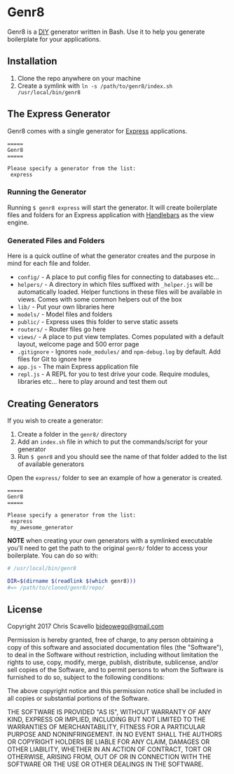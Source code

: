 Genr8
=====


Genr8 is a [DIY](https://en.wikipedia.org/wiki/Do_it_yourself) generator written in Bash. Use it to help you generate boilerplate for your applications.


## Installation

1. Clone the repo anywhere on your machine
1. Create a symlink with `ln -s /path/to/genr8/index.sh /usr/local/bin/genr8`


## The Express Generator

Genr8 comes with a single generator for [Express](https://expressjs.com) applications.

```
=====
Genr8
=====

Please specify a generator from the list:
 express
```


### Running the Generator

Running `$ genr8 express` will start the generator. It will create boilerplate files and folders for an Express application with [Handlebars](http://handlebarsjs.com) as the view engine.


### Generated Files and Folders

Here is a quick outline of what the generator creates and the purpose in mind for each file and folder.

* `config/` - A place to put config files for connecting to databases etc...
* `helpers/` - A directory in which files suffixed with `_helper.js` will be automatically loaded. Helper functions in these files will be available in views. Comes with some common helpers out of the box
* `lib/` - Put your own libraries here
* `models/` - Model files and folders
* `public/` - Express uses this folder to serve static assets
* `routers/` - Router files go here
* `views/` - A place to put view templates. Comes populated with a default layout, welcome page and 500 error page
* `.gitignore` - Ignores `node_modules/` and `npm-debug.log` by default. Add files for Git to ignore here
* `app.js` - The main Express application file
* `repl.js` - A REPL for you to test drive your code. Require modules, libraries etc... here to play around and test them out


## Creating Generators

If you wish to create a generator:

1. Create a folder in the `genr8/` directory
1. Add an `index.sh` file in which to put the commands/script for your generator
1. Run `$ genr8` and you should see the name of that folder added to the list of available generators

Open the `express/` folder to see an example of how a generator is created.

```
=====
Genr8
=====

Please specify a generator from the list:
 express
 my_awesome_generator
```

**NOTE** when creating your own generators with a symlinked executable you'll need to get the path to the original `genr8/` folder to access your boilerplate. You can do so with:

```bash
# /usr/local/bin/genr8

DIR=$(dirname $(readlink $(which genr8)))
#=> /path/to/cloned/genr8/repo/
```


## License

Copyright 2017 Chris Scavello <bideowego@gmail.com>

Permission is hereby granted, free of charge, to any person obtaining a copy of this software and associated documentation files (the "Software"), to deal in the Software without restriction, including without limitation the rights to use, copy, modify, merge, publish, distribute, sublicense, and/or sell copies of the Software, and to permit persons to whom the Software is furnished to do so, subject to the following conditions:

The above copyright notice and this permission notice shall be included in all copies or substantial portions of the Software.

THE SOFTWARE IS PROVIDED "AS IS", WITHOUT WARRANTY OF ANY KIND, EXPRESS OR IMPLIED, INCLUDING BUT NOT LIMITED TO THE WARRANTIES OF MERCHANTABILITY, FITNESS FOR A PARTICULAR PURPOSE AND NONINFRINGEMENT. IN NO EVENT SHALL THE AUTHORS OR COPYRIGHT HOLDERS BE LIABLE FOR ANY CLAIM, DAMAGES OR OTHER LIABILITY, WHETHER IN AN ACTION OF CONTRACT, TORT OR OTHERWISE, ARISING FROM, OUT OF OR IN CONNECTION WITH THE SOFTWARE OR THE USE OR OTHER DEALINGS IN THE SOFTWARE.






